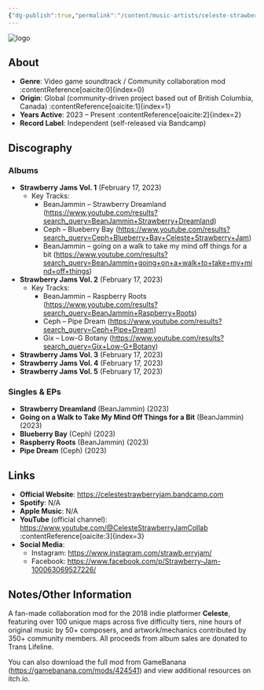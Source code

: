 ```yaml
---
{"dg-publish":true,"permalink":"/content/music-artists/celeste-strawberry-jam-music/","tags":["#MusicArtist"],"noteIcon":"","created":"2025-04-28T16:45:25.458+02:00","updated":"2025-04-28T17:00:20.477+02:00"}
---
```



<img src="/img/MALOGO/CelesteStrawberryJam.png" alt="logo" class="round-img round-img-100">

## About

* **Genre**: Video game soundtrack / Community collaboration mod :contentReference[oaicite:0]{index=0}  
* **Origin**: Global (community-driven project based out of British Columbia, Canada) :contentReference[oaicite:1]{index=1}  
* **Years Active**: 2023 – Present :contentReference[oaicite:2]{index=2}  
* **Record Label**: Independent (self-released via Bandcamp)   

## Discography

### Albums

* **Strawberry Jams Vol. 1** (February 17, 2023)  
  * Key Tracks:  
    * BeanJammin – Strawberry Dreamland (<https://www.youtube.com/results?search_query=BeanJammin+Strawberry+Dreamland>)   
    * Ceph – Blueberry Bay (<https://www.youtube.com/results?search_query=Ceph+Blueberry+Bay+Celeste+Strawberry+Jam>)   
    * BeanJammin – going on a walk to take my mind off things for a bit (<https://www.youtube.com/results?search_query=BeanJammin+going+on+a+walk+to+take+my+mind+off+things>)   
* **Strawberry Jams Vol. 2** (February 17, 2023)  
  * Key Tracks:  
    * BeanJammin – Raspberry Roots (<https://www.youtube.com/results?search_query=BeanJammin+Raspberry+Roots>)   
    * Ceph – Pipe Dream (<https://www.youtube.com/results?search_query=Ceph+Pipe+Dream>)   
    * Gix – Low-G Botany (<https://www.youtube.com/results?search_query=Gix+Low-G+Botany>)   
* **Strawberry Jams Vol. 3** (February 17, 2023)   
* **Strawberry Jams Vol. 4** (February 17, 2023)   
* **Strawberry Jams Vol. 5** (February 17, 2023)   

### Singles & EPs

* **Strawberry Dreamland** (BeanJammin) (2023)   
* **Going on a Walk to Take My Mind Off Things for a Bit** (BeanJammin) (2023)   
* **Blueberry Bay** (Ceph) (2023)   
* **Raspberry Roots** (BeanJammin) (2023)   
* **Pipe Dream** (Ceph) (2023)   

## Links

* **Official Website**: <https://celestestrawberryjam.bandcamp.com>   
* **Spotify**: N/A  
* **Apple Music**: N/A  
* **YouTube** (official channel): <https://www.youtube.com/@CelesteStrawberryJamCollab> :contentReference[oaicite:3]{index=3}  
* **Social Media**:  
  * Instagram: <https://www.instagram.com/strawb.erryjam/>   
  * Facebook: <https://www.facebook.com/p/Strawberry-Jam-100063069527226/>   

## Notes/Other Information

A fan-made collaboration mod for the 2018 indie platformer **Celeste**, featuring over 100 unique maps across five difficulty tiers, nine hours of original music by 50+ composers, and artwork/mechanics contributed by 350+ community members. All proceeds from album sales are donated to Trans Lifeline. 

You can also download the full mod from GameBanana (<https://gamebanana.com/mods/424541>) and view additional resources on itch.io. 